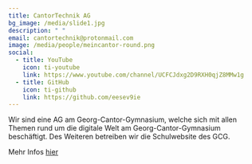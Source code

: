 ```yaml
---
title: CantorTechnik AG
bg_image: /media/slide1.jpg
description: " "
email: cantortechnik@protonmail.com
image: /media/people/meincantor-round.png
social:
  - title: YouTube
    icon: ti-youtube
    link: https://www.youtube.com/channel/UCFCJdxg2D9RXH0qjZ8MMw1g
  - title: GitHub
    icon: ti-github
    link: https://github.com/eesev9ie
---
```

Wir sind eine AG am Georg-Cantor-Gymnasium, welche sich mit allen Themen rund um die digitale Welt am Georg-Cantor-Gymnasium beschäftigt. Des Weiteren betreiben wir die Schulwebsite des GCG.

Mehr Infos [hier](/ganztagsangebote/cantortechnik/)
